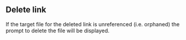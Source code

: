 ## Delete link

If the target file for the deleted link is unreferenced (i.e. orphaned) the prompt to delete the file will be displayed.
